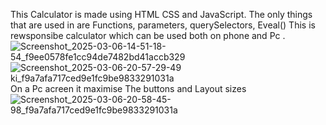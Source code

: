 This Calculator is made using HTML CSS and JavaScript.
The only things that are used in are Functions, parameters, querySelectors, Eveal()
This is rewsponsibe calculator which can be used both on phone and Pc .
![Screenshot_2025-03-06-14-51-18-54_f9ee0578fe1cc94de7482bd41accb329](https://github.com/user-attachments/assets/b9b5835e-c3e7-4ac7-a2de-fa666f11fe52)
![Screenshot_2025-03-06-20-57-29-49 ki_f9a7afa717ced9e1fc9be9833291031a](https://github.com/user-attachments/assets/e46138fd-7305-49ed-9017-edbba24ef5b7)
On a Pc acreen it maximise The buttons and Layout sizes 
![Screenshot_2025-03-06-20-58-45-98_f9a7afa717ced9e1fc9be9833291031a](https://github.com/user-attachments/assets/8c4139b0-63a9-457d-b1bf-cc23eb87d1d6)
